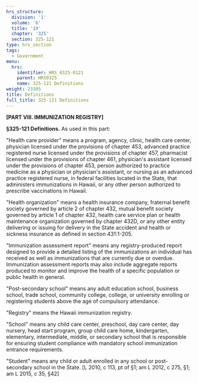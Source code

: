 ```yaml
---
hrs_structure:
  division: '1'
  volume: '6'
  title: '19'
  chapter: '325'
  section: 325-121
type: hrs_section
tags:
  - Government
menu:
  hrs:
    identifier: HRS_0325-0121
    parent: HRS0325
    name: 325-121 Definitions
weight: 23305
title: Definitions
full_title: 325-121 Definitions
---
```

**[PART VIII. IMMUNIZATION REGISTRY]**

**§325-121 Definitions.** As used in this part:

"Health care provider" means a program, agency, clinic, health care center, physician licensed under the provisions of chapter 453, advanced practice registered nurse licensed under the provisions of chapter 457, pharmacist licensed under the provisions of chapter 461, physician's assistant licensed under the provisions of chapter 453, person authorized to practice medicine as a physician or physician's assistant, or nursing as an advanced practice registered nurse, in federal facilities located in the State, that administers immunizations in Hawaii, or any other person authorized to prescribe vaccinations in Hawaii.

"Health organization" means a health insurance company, fraternal benefit society governed by article 2 of chapter 432, mutual benefit society governed by article 1 of chapter 432, health care service plan or health maintenance organization governed by chapter 432D, or any other entity delivering or issuing for delivery in the State accident and health or sickness insurance as defined in section 431:1-205.

"Immunization assessment report" means any registry-produced report designed to provide a detailed listing of the immunizations an individual has received as well as immunizations that are currently due or overdue. Immunization assessment reports may also include aggregate reports produced to monitor and improve the health of a specific population or public health in general.

"Post-secondary school" means any adult education school, business school, trade school, community college, college, or university enrolling or registering students above the age of compulsory attendance.

"Registry" means the Hawaii immunization registry.

"School" means any child care center, preschool, day care center, day nursery, head start program, group child care home, kindergarten, elementary, intermediate, middle, or secondary school that is responsible for ensuring student compliance with mandatory school immunization entrance requirements.

"Student" means any child or adult enrolled in any school or post-secondary school in the State. [L 2010, c 113, pt of §1; am L 2012, c 275, §1; am L 2015, c 35, §42]
